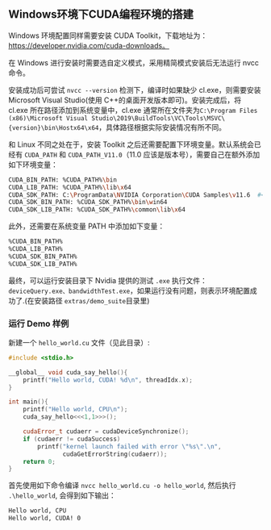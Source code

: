 ## Windows环境下CUDA编程环境的搭建

Windows 环境配置同样需要安装 CUDA Toolkit，下载地址为：https://developer.nvidia.com/cuda-downloads。

在 Windows 进行安装时需要选自定义模式，采用精简模式安装后无法运行 nvcc 命令。

安装成功后可尝试 `nvcc --version` 检测下，编译时如果缺少 cl.exe，则需要安装 Microsoft Visual Studio(使用 C++的桌面开发版本即可)。安装完成后，将 cl.exe 所在路径添加到系统变量中，cl.exe 通常所在文件夹为`C:\Program Files (x86)\Microsoft Visual Studio\2019\BuildTools\VC\Tools\MSVC\{version}\bin\Hostx64\x64`，具体路径根据实际安装情况有所不同。

和 Linux 不同之处在于，安装 Toolkit 之后还需要配置下环境变量。默认系统会已经有 `CUDA_PATH` 和 `CUDA_PATH_V11.0`（11.0 应该是版本号），需要自己在额外添加如下环境变量：

```bash
CUDA_BIN_PATH: %CUDA_PATH%\bin
CUDA_LIB_PATH: %CUDA_PATH%\lib\x64
CUDA_SDK_PATH: C:\ProgramData\NVIDIA Corporation\CUDA Samples\v11.6  #<---- 注意版本号可能不一样
CUDA_SDK_BIN_PATH: %CUDA_SDK_PATH%\bin\win64
CUDA_SDK_LIB_PATH: %CUDA_SDK_PATH%\common\lib\x64
```

此外，还需要在系统变量 PATH 中添加如下变量：

```bash
%CUDA_BIN_PATH%
%CUDA_LIB_PATH%
%CUDA_SDK_BIN_PATH%
%CUDA_SDK_LIB_PATH%
```

最终，可以运行安装目录下 Nvidia 提供的测试 `.exe` 执行文件：`deviceQuery.exe、bandwidthTest.exe`，如果运行没有问题，则表示环境配置成功了.(在安装路径 `extras/demo_suite`目录里)

### 运行 Demo 样例

新建一个 `hello_world.cu` 文件（见此目录）:
```cpp
#include <stdio.h>

__global__ void cuda_say_hello(){
    printf("Hello world, CUDA! %d\n", threadIdx.x);
}

int main(){
    printf("Hello world, CPU\n");
    cuda_say_hello<<<1,1>>>();

    cudaError_t cudaerr = cudaDeviceSynchronize();
    if (cudaerr != cudaSuccess)
        printf("kernel launch failed with error \"%s\".\n",
               cudaGetErrorString(cudaerr));
    return 0;
}
```

首先使用如下命令编译 `nvcc hello_world.cu -o hello_world`, 然后执行 `.\hello_world`, 会得到如下输出：

```bash
Hello world, CPU
Hello world, CUDA! 0
```